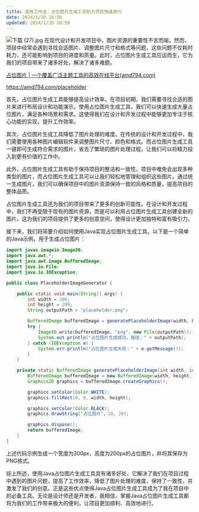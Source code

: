 ```yaml
---
title: 高效工作法：占位图片生成工具助力项目快速迭代
date: 2024/1/30 16:50
updated: 2024/1/30 16:50
---
```




![下载 (27).jpg](https://p9-juejin.byteimg.com/tos-cn-i-k3u1fbpfcp/427070fa7e774e03a9cbf449eb72840a~tplv-k3u1fbpfcp-jj-mark:0:0:0:0:q75.image#?w=1024&h=768&s=119619&e=jpg&b=cdc3bb)
在现代设计和开发项目中，图片资源的重要性不言而喻。然而，项目中经常会遇到寻找合适图片、调整图片尺寸和格式等问题，这些问题不仅耗时耗力，还可能影响到项目的进度和质量。此时，占位图片生成工具应运而生，它为我们的项目带来了诸多好处，解决了诸多难题。

[占位图片 | 一个覆盖广泛主题工具的高效在线平台(amd794.com)](https://amd794.com/placeholder)

https://amd794.com/placeholder

首先，占位图片生成工具能够提高设计效率。在项目初期，我们需要寻找合适的图片来进行布局设计和功能演示。使用占位图片生成工具，我们可以快速生成大量占位图片，满足各种场景和需求。这使得我们在设计和开发过程中能够更加专注于核心功能的实现，提升工作效率。

其次，占位图片生成工具降低了图片处理的难度。在传统的设计和开发过程中，我们需要使用各种图片编辑软件来调整图片尺寸、颜色和格式。而占位图片生成工具一键即可生成符合需求的图片，省去了繁琐的图片处理过程，让我们可以将精力投入到更有价值的工作中。

此外，占位图片生成工具有助于保持项目的整洁和一致性。项目中难免会出现多种类型的图片，而占位图片生成工具可以让我们轻松地管理和组织这些图片。通过统一生成图片，我们可以确保项目中的图片资源保持一致的风格和质量，提高项目的整体品质。

占位图片生成工具还为我们的项目带来了更多的创新可能性。在设计和开发过程中，我们不再受限于现有的图片资源，而是可以利用占位图片生成工具创建全新的图片。这为我们的项目提供了更多的创意空间，使得设计更加独特和富有吸引力。

接下来，我们将简要介绍如何使用Java实现占位图片生成工具。以下是一个简单的Java示例，用于生成占位图片：

```java
import javax.imageio.ImageIO;
import java.awt.*;
import java.awt.image.BufferedImage;
import java.io.File;
import java.io.IOException;

public class PlaceholderImageGenerator {

    public static void main(String[] args) {
        int width = 300;
        int height = 200;
        String outputPath = "placeholder.png";

        BufferedImage bufferedImage = generatePlaceholderImage(width, height);
        try {
            ImageIO.write(bufferedImage, "png", new File(outputPath));
            System.out.println("占位图片生成成功，路径：" + outputPath);
        } catch (IOException e) {
            System.err.println("占位图片生成失败：" + e.getMessage());
        }
    }

    private static BufferedImage generatePlaceholderImage(int width, int height) {
        BufferedImage bufferedImage = new BufferedImage(width, height, BufferedImage.TYPE_INT_RGB);
        Graphics2D graphics = bufferedImage.createGraphics();

        graphics.setColor(Color.WHITE);
        graphics.fillRect(0, 0, width, height);

        graphics.setColor(Color.BLACK);
        graphics.drawString("占位图片"，10, 20);

        graphics.dispose();
        return bufferedImage;
    }
}
```

上述代码示例生成一个宽度为300px，高度为200px的占位图片，并将其保存为PNG格式。

综上所述，使用Java占位图片生成工具具有诸多好处，它解决了我们在项目过程中遇到的图片问题，提高了工作效率，降低了图片处理的难度，保持了一致性，并激发了我们的创意。正是这些优点使得Java占位图片生成工具成为了我在项目中的必备工具。无论是设计师还是开发者，我相信，掌握Java占位图片生成工具都将为我们的工作带来极大的便利，让项目更加顺利、高效地进行。
